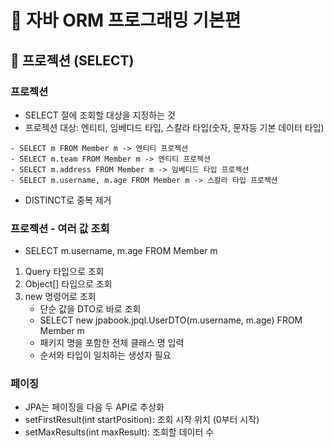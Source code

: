 # :book: 자바 ORM 프로그래밍 기본편

## :pushpin: 프로젝션 (SELECT)

### 프로젝션

- SELECT 절에 조회할 대상을 지정하는 것
- 프로젝션 대상: 엔티티, 임베디드 타입, 스칼라 타입(숫자, 문자등 기본 데이터 타입)
````
- SELECT m FROM Member m -> 엔티티 프로젝션
- SELECT m.team FROM Member m -> 엔티티 프로젝션
- SELECT m.address FROM Member m -> 임베디드 타입 프로젝션
- SELECT m.username, m.age FROM Member m -> 스칼라 타입 프로젝션
````

- DISTINCT로 중복 제거


### 프로젝션 - 여러 값 조회

- SELECT m.username, m.age FROM Member m
1. Query 타입으로 조회
2. Object[] 타입으로 조회
3. new 명령어로 조회
    - 단순 값을 DTO로 바로 조회
    - SELECT new jpabook.jpql.UserDTO(m.username, m.age) FROM Member m
    - 패키지 명을 포함한 전체 클래스 명 입력
    - 순서와 타입이 일치하는 생성자 필요
    

### 페이징

- JPA는 페이징을 다음 두 API로 추상화
- setFirstResult(int startPosition): 조회 시작 위치 (0부터 시작)
- setMaxResults(int maxResult): 조회할 데이터 수